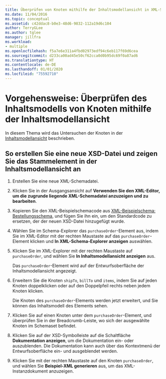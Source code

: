 ```yaml
---
title: Überprüfen von Knoten mithilfe der Inhaltsmodellansicht in XML-Schema-Designer
ms.date: 11/04/2016
ms.topic: conceptual
ms.assetid: c42ddac8-b0e3-48d6-9832-112a19d6c104
author: TerryGLee
ms.author: tglee
manager: jillfra
ms.workload:
- multiple
ms.openlocfilehash: f5a7e6e311a4fbd02973edf94c6eb117f69d6cea
ms.sourcegitcommit: d233ca00ad45e50cf62cca0d0b95dc69f0a87ad6
ms.translationtype: HT
ms.contentlocale: de-DE
ms.lasthandoff: 01/01/2020
ms.locfileid: "75592710"
---
```

# <a name="how-to-examine-the-content-model-of-nodes-using-the-content-model-view"></a>Vorgehensweise: Überprüfen des Inhaltsmodells von Knoten mithilfe der Inhaltsmodellansicht

In diesem Thema wird das Untersuchen der Knoten in der [Inhaltsmodellansicht](../xml-tools/content-model-view.md) beschrieben.

## <a name="to-create-a-new-xsd-file-and-display-the-root-element-in-the-content-model-view"></a>So erstellen Sie eine neue XSD-Datei und zeigen Sie das Stammelement in der Inhaltsmodellansicht an

1. Erstellen Sie eine neue XML-Schemadatei.

2. Klicken Sie in der Ausgangsansicht auf **Verwenden Sie den XML-Editor, um die zugrunde liegende XML-Schemadatei anzuzeigen und zu bearbeiten**.

3. Kopieren Sie den XML-Beispielschemacode aus [XML-Beispielschema: Bestellungsschema](../xml-tools/sample-xsd-file-purchase-order-schema.md), und fügen Sie ihn ein, um den Standardcode zu ersetzen, der der neuen XSD-Datei hinzugefügt wurde.

4. Wählen Sie im Schema-Explorer das `purchaseOrder`-Element aus, indem Sie im XML-Editor mit der rechten Maustaste auf das `purchaseOrder`-Element klicken und **In XML-Schema-Explorer anzeigen** auswählen.

5. Klicken Sie im XML-Explorer mit der rechten Maustaste auf `purchaseOrder`, und wählen Sie **In Inhaltsmodellansicht anzeigen** aus.

     Das `purchaseOrder`-Element wird auf der Entwurfsoberfläche der Inhaltsmodellansicht angezeigt.

6. Erweitern Sie die Knoten `shipTo`, `billTo` und `items`, indem Sie auf jeden Knoten doppelklicken oder auf den Doppelpfeil rechts neben jedem Knoten klicken.

     Die Knoten des `purchaseOrder`-Elements werden jetzt erweitert, und Sie können das Inhaltsmodell des Elements sehen.

7. Klicken Sie auf einen Knoten unter dem `purchaseOrder`-Element, und überprüfen Sie in der Breadcrumb-Leiste, wo sich der ausgewählte Knoten im Schemaset befindet.

8. Klicken Sie auf der XSD-Symbolleiste auf die Schaltfläche **Dokumentation anzeigen**, um die Dokumentation ein- oder auszublenden. Die Dokumentation kann auch über das Kontextmenü der Entwurfsoberfläche ein- und ausgeblendet werden.

9. Klicken Sie mit der rechten Maustaste auf den Knoten `purchaseOrder`, und wählen Sie **Beispiel-XML generieren** aus, um das XML-Instanzdokument anzuzeigen.
